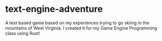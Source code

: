 # text-engine-adventure
A text based game based on my experiences trying to go skiing in the mountains of West Virginia. I created it for my Game Engine Programming class using Rust!


